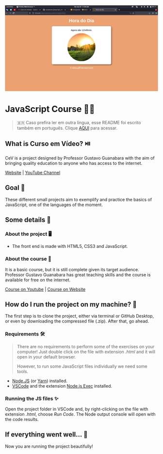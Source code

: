 
![What's time is it with JS](readme-images/hours.png)
# JavaScript Course :man_technologist:

> :brazil: Caso prefira ler em outra língua, esse README foi escrito também em português. Clique [AQUI](/README_pt-br.md) para acessar.

## What is Curso em Vídeo? ​:play_or_pause_button:​

CeV is a project designed by Professor Gustavo Guanabara with the aim of bringing quality education to anyone who has access to the internet.

[Website](https://www.cursoemvideo.com/) | [YouTube Channel](https://www.youtube.com/user/cursosemvideo)

## Goal :dart:

These different small projects aim to exemplify and practice the basics of JavaScript, one of the languages of the moment.

## Some details :scroll:

### About the project :desktop_computer:

* The front end is made with HTML5, CSS3 and JavaScript.

### About the course :book:

It is a basic course, but it is still complete given its target audience. Professor Gustavo Guanabara has great teaching skills and the course is available for free on the internet.

[Course on Youtube](https://www.youtube.com/playlist?list=PLHz_AreHm4dlsK3Nr9GVvXCbpQyHQl1o1) | [Course on Website](https://www.cursoemvideo.com/course/javascript/)

## How do I run the project on my machine? :thinking:

The first step is to clone the project, either via terminal or GitHub Desktop, or even by downloading the compressed file (.zip). After that, go ahead.

### Requirements :hammer_and_wrench:

> There are no requirements to perform some of the exercises on your computer! Just double click on the file with extension *.html* and it will open in your default browser.
>
> However, to run some JavaScript files individually we need some tools.

* [Node.JS](https://nodejs.org/) (or [Yarn](https://yarnpkg.com/))  installed.
* [VSCode](https://code.visualstudio.com/) and the extension [Node.js Exec](https://marketplace.visualstudio.com/items?itemName=miramac.vscode-exec-node) installed.

### Running the JS files :sparkles:

Open the project folder in VSCode and, by right-clicking on the file with extension *.html*, choose *Run Code*. The Node output console will open with the code results.

## If everything went well... :tada:

Now you are running the project beautifully!
